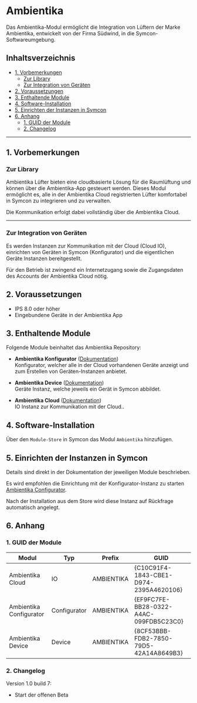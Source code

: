 # Ambientika  <!-- omit in toc -->

Das Ambientika-Modul ermöglicht die Integration von Lüftern der Marke Ambientika, entwickelt von der Firma Südwind, in die Symcon-Softwareumgebung.

## Inhaltsverzeichnis <!-- omit in toc -->

- [1. Vorbemerkungen](#1-vorbemerkungen)
	- [Zur Library](#zur-library)
	- [Zur Integration von Geräten](#zur-integration-von-geräten)
- [2. Voraussetzungen](#2-voraussetzungen)
- [3. Enthaltende Module](#3-enthaltende-module)
- [4. Software-Installation](#4-software-installation)
- [5. Einrichten der Instanzen in Symcon](#5-einrichten-der-instanzen-in-symcon)
- [6. Anhang](#6-anhang)
	- [1. GUID der Module](#1-guid-der-module)
	- [2. Changelog](#2-changelog)


----------
## 1. Vorbemerkungen

### Zur Library
Ambientika Lüfter bieten eine cloudbasierte Lösung für die Raumlüftung und können über die Ambientika-App gesteuert werden. Dieses Modul ermöglicht es, alle in der Ambientika Cloud registrierten Lüfter komfortabel in Symcon zu integrieren und zu verwalten.

Die Kommunikation erfolgt dabei vollständig über die Ambientika Cloud.

----------
### Zur Integration von Geräten

Es werden Instanzen zur Kommunikation mit der Cloud (Cloud IO), einrichten von Geräten in Symcon (Konfigurator) und die eigentlichen Geräte Instanzen bereitgestellt.

Für den Betrieb ist zwingend ein Internetzugang sowie die Zugangsdaten des Accounts der Ambientika Cloud nötig.


## 2. Voraussetzungen

- IPS 8.0 oder höher
- Eingebundene Geräte in der Ambientika App

## 3. Enthaltende Module

Folgende Module beinhaltet das Ambientika Repository:

- __Ambientika Konfigurator__ ([Dokumentation](Ambientika%20Configurator))  
  Konfigurator, welcher alle in der Cloud vorhandenen Geräte anzeigt und zum Erstellen von Geräten-Instanzen anbietet.


- __Ambientika Device__ ([Dokumentation](Ambientika%20Device))  
  Geräte Instanz, welche jeweils ein Gerät in Symcon abbildet.


- __Ambientika Cloud__ ([Dokumentation](Ambientika%20Cloud))  
  IO Instanz zur Kommunikation mit der Cloud..

## 4. Software-Installation

Über den `Module-Store` in Symcon das Modul `Ambientika` hinzufügen.  

## 5. Einrichten der Instanzen in Symcon

Details sind direkt in der Dokumentation der jeweiligen Module beschrieben.  

Es wird empfohlen die Einrichtung mit der Konfigurator-Instanz zu starten [Ambientika Configurator](Ambientika%20Configurator/README.md).  

Nach der Installation aus dem Store wird diese Instanz auf Rückfrage automatisch angelegt.

## 6. Anhang

###  1. GUID der Module

| Modul                   | Typ          | Prefix     | GUID                                   |
|-------------------------|--------------|------------|----------------------------------------|
| Ambientika Cloud        | IO           | AMBIENTIKA | {C10C91F4-1843-CBE1-D974-2395A4620106} |
| Ambientika Configurator | Configurator | AMBIENTIKA | {EF9FC7FE-BB28-0322-A4AC-099FDB5C23C0} |
| Ambientika Device       | Device       | AMBIENTIKA | {8CF53BBB-FDB2-7850-79D5-42A14A8649B3} |

### 2. Changelog


Version 1.0 build 7:
- Start der offenen Beta  

